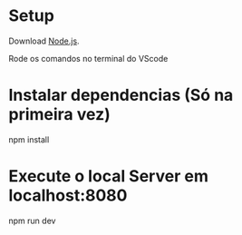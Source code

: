 # Setup
Download [Node.js](https://nodejs.org/en/download/).


Rode os comandos no terminal do VScode

# Instalar dependencias (Só na primeira vez)
npm install

# Execute o local Server em localhost:8080
npm run dev
